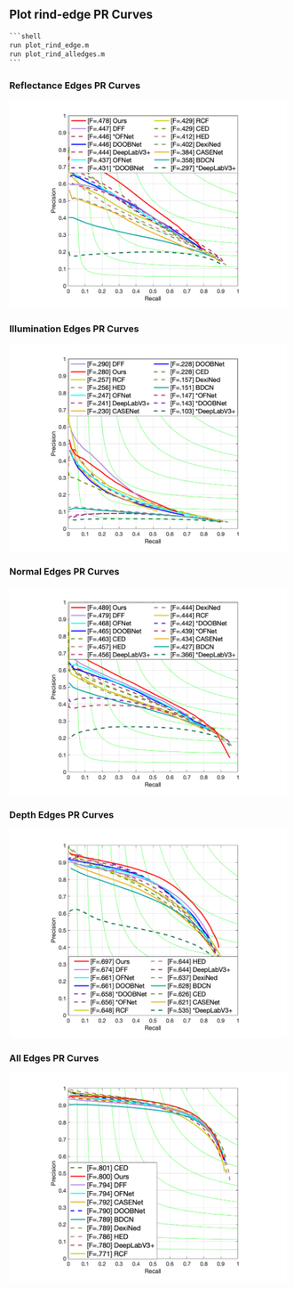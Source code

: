 ## Plot rind-edge PR Curves

    ```shell
    run plot_rind_edge.m
    run plot_rind_alledges.m
    ```

### Reflectance Edges PR Curves
<img src="reflectance.png" width="500">

### Illumination Edges PR Curves
<img src="illumination.png" width="500">

### Normal Edges PR Curves
<img src="normal.png" width="500">

### Depth Edges PR Curves
<img src="depth.png" width="500">

### All Edges PR Curves
<img src="all_edges.png" width="500">
